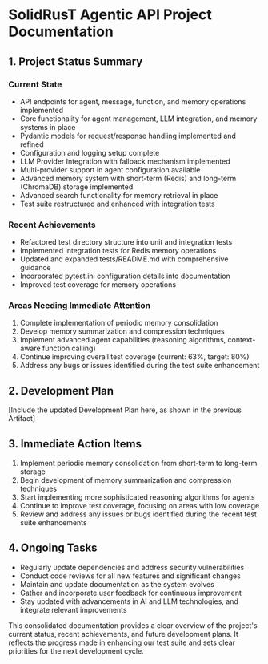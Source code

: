 # SolidRusT Agentic API Project Documentation

## 1. Project Status Summary

### Current State
- API endpoints for agent, message, function, and memory operations implemented
- Core functionality for agent management, LLM integration, and memory systems in place
- Pydantic models for request/response handling implemented and refined
- Configuration and logging setup complete
- LLM Provider Integration with fallback mechanism implemented
- Multi-provider support in agent configuration available
- Advanced memory system with short-term (Redis) and long-term (ChromaDB) storage implemented
- Advanced search functionality for memory retrieval in place
- Test suite restructured and enhanced with integration tests

### Recent Achievements
- Refactored test directory structure into unit and integration tests
- Implemented integration tests for Redis memory operations
- Updated and expanded tests/README.md with comprehensive guidance
- Incorporated pytest.ini configuration details into documentation
- Improved test coverage for memory operations

### Areas Needing Immediate Attention
1. Complete implementation of periodic memory consolidation
2. Develop memory summarization and compression techniques
3. Implement advanced agent capabilities (reasoning algorithms, context-aware function calling)
4. Continue improving overall test coverage (current: 63%, target: 80%)
5. Address any bugs or issues identified during the test suite enhancement

## 2. Development Plan

[Include the updated Development Plan here, as shown in the previous Artifact]

## 3. Immediate Action Items

1. Implement periodic memory consolidation from short-term to long-term storage
2. Begin development of memory summarization and compression techniques
3. Start implementing more sophisticated reasoning algorithms for agents
4. Continue to improve test coverage, focusing on areas with low coverage
5. Review and address any issues or bugs identified during the recent test suite enhancements

## 4. Ongoing Tasks

- Regularly update dependencies and address security vulnerabilities
- Conduct code reviews for all new features and significant changes
- Maintain and update documentation as the system evolves
- Gather and incorporate user feedback for continuous improvement
- Stay updated with advancements in AI and LLM technologies, and integrate relevant improvements

This consolidated documentation provides a clear overview of the project's current status, recent achievements, and future development plans. It reflects the progress made in enhancing our test suite and sets clear priorities for the next development cycle.
